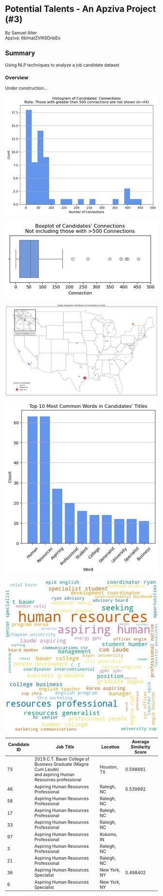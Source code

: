 # Potential Talents - An Apziva Project (#3)
By Samuel Alter  
Apziva: 6bImatZVlK6DnbEo

## Summary<a name='summary'></a>
Using NLP techniques to analyze a job candidate dataset

### Overview

Under construction...

![Histogram of user connections](figures/3_histogram_connections.jpg)

![Boxplot of those with less than 500 connections](figures/3_boxplot_no500.jpg)

![Map of North American applicants](figures/3_map.jpg)

![Top 10 most common words](figures/3_top10words.jpg)

![Wordcloud](figures/3_wordcloud.jpg)

| Candidate ID | Job Title | Location | Average Similarity Score |
|---|---|---|---|
| 73 | 2019 C.T. Bauer College of Business Graduate (Magna Cum Laude)<br>and aspiring Human Resources professional | Houston, TX | 0.598691 |
| 46 | Aspiring Human Resources Professional | Raleigh, NC | 0.539892 |
| 58 | Aspiring Human Resources Professional | Raleigh, NC |  |
| 17 | Aspiring Human Resources Professional | Raleigh, NC |  |
| 33 | Aspiring Human Resources Professional | Raleigh, NC |  |
| 97 | Aspiring Human Resources Professional | Kokomo, IN  |
| 3 | Aspiring Human Resources Professional | Raleigh, NC |  |
| 21 | Aspiring Human Resources Professional | Raleigh, NC |  |
| 36 | Aspiring Human Resources Specialist | New York, NY | 0.498402 |
| 6 | Aspiring Human Resources Specialist | New York, NY |  |
